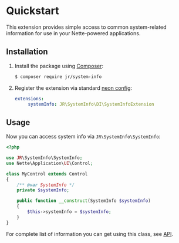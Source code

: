 # Quickstart

This extension provides simple access to common system-related information for use in your Nette-powered applications.

## Installation

1. Install the package using [Composer](http://getcomposer.org/):

   ```sh
   $ composer require jr/system-info
   ```

2. Register the extension via standard [neon config](https://github.com/nette/neon):

   ```yml
   extensions:
		systemInfo: JR\SystemInfo\DI\SystemInfoExtension
   ```

## Usage

Now you can access system info via `JR\SystemInfo\SystemInfo`:

```php
<?php

use JR\SystemInfo\SystemInfo;
use Nette\Application\UI\Control;

class MyControl extends Control
{
	/** @var SystemInfo */
	private $systemInfo;

	public function __construct(SystemInfo $systemInfo)
	{
		$this->systemInfo = $systemInfo;
	}
}
```

For complete list of information you can get using this class, see [API](https://github.com/rebendajirijr/system-info/blob/master/src/JR/SystemInfo/SystemInfo.php).

